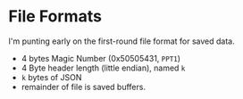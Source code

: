 # File Formats

I'm punting early on the first-round file format for saved data.
 - 4 bytes Magic Number (0x50505431, `PPT1`)
 - 4 Byte header length (little endian), named `k`
 - `k` bytes of JSON
 - remainder of file is saved buffers.


